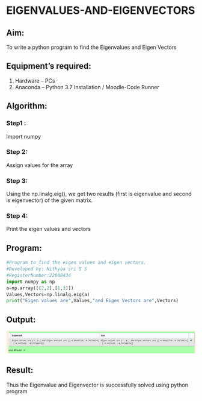 # EIGENVALUES-AND-EIGENVECTORS

## Aim:
To write a python program to find the Eigenvalues and Eigen Vectors

## Equipment’s required:
1. 	Hardware – PCs
2. 	Anaconda – Python 3.7 Installation / Moodle-Code Runner

## Algorithm:

### Step1 : 
Import numpy
### Step 2:
Assign values for the array 
### Step 3:
 Using the np.linalg.eig(),  we get two results (first is eigenvalue and second is eigenvector) of the given matrix.
### Step 4: 
Print the eigen values and vectors

## Program:
```python
#Program to find the eigen values and eigen vectors.
#Developed by: Nithyaa sri S S
#RegisterNumber:22008434
import numpy as np
a=np.array([[2,2],[1,3]])
Values,Vectors=np.linalg.eig(a)
print("Eigen values are",Values,"and Eigen Vectors are",Vectors)
```

## Output:
![](eigen%20values.png)

## Result:
Thus the Eigenvalue and Eigenvector is successfully solved using python program
